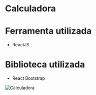 # Calculadora
# Ferramenta utilizada
- ReactJS

# Biblioteca utilizada
- React Bootstrap

![Calculadora](https://i.ibb.co/h7g85Wv/calculadora.png)
